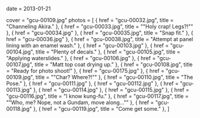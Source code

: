
date = 2013-01-21


cover = "gcu-00109.jpg"
photos = [
{ href = "gcu-00032.jpg", title = "Channeling Akira." },
{ href = "gcu-00033.jpg", title = "&quot;Holy crap! Legs?!&quot;" },
{ href = "gcu-00034.jpg" },
{ href = "gcu-00035.jpg", title = "Snap fit." },
{ href = "gcu-00036.jpg" },
{ href = "gcu-00038.jpg", title = "Attempt at panel lining with an enamel wash." },
{ href = "gcu-00103.jpg" },
{ href = "gcu-00104.jpg", title = "Plenty of decals." },
{ href = "gcu-00105.jpg", title = "Applying waterslides." },
{ href = "gcu-00106.jpg" },
{ href = "gcu-00107.jpg", title = "Matt top coat drying up." },
{ href = "gcu-00108.jpg", title = "Ready for photo shoot!" },
{ href = "gcu-00175.jpg" },
{ href = "gcu-00109.jpg", title = "&quot;Char? Where?!&quot;" },
{ href = "gcu-00110.jpg", title = "The Pose." },
{ href = "gcu-00111.jpg" },
{ href = "gcu-00112.jpg" },
{ href = "gcu-00113.jpg" },
{ href = "gcu-00114.jpg" },
{ href = "gcu-00115.jpg" },
{ href = "gcu-00116.jpg", title = "I know kung-fu." },
{ href = "gcu-00117.jpg", title = "&quot;Who, me? Nope, not a Gundam, move along...&quot;" },
{ href = "gcu-00118.jpg" },
{ href = "gcu-00119.jpg", title = "Come get some." },
]
